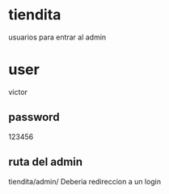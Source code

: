 # tiendita
usuarios para entrar al admin 
# user
victor
## password
123456
## ruta del admin 
tiendita/admin/
Deberia redireccion a un login

